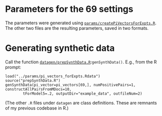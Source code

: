 # Parameters for the 69 settings

The parameters were generated using [`params/createPiVectorsForExpts.R`](params/createPiVectorsForExpts.R). The other two files are the resulting parameters, saved in two formats.

# Generating synthetic data

Call the function [`datagen/prepSynthData.R`](datagen/prepSynthData.R):`genSynthData()`. E.g., from the R prompt:

```
load("../params/pi_vectors_forExpts.Rdata")
source("prepSynthData.R")
genSynthData(pi_vector=pi_vectors[69,], numPositivePairs=1, constructAllPairsFromMDocs=10, 
        tForModel5=.2, outputDir="example_data", outfileNum=2)
```

(The other `.R` files under `datagen` are class definitions. These are remnants of my previous codebase in R.)
